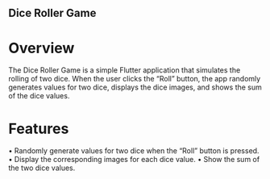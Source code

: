 ## Dice Roller Game

# Overview

The Dice Roller Game is a simple Flutter application that simulates the rolling of two dice. When the user clicks the “Roll” button, the app randomly generates values for two dice, displays the dice images, and shows the sum of the dice values.

# Features

 • Randomly generate values for two dice when the “Roll” button is pressed.
 • Display the corresponding images for each dice value.
 • Show the sum of the two dice values.
